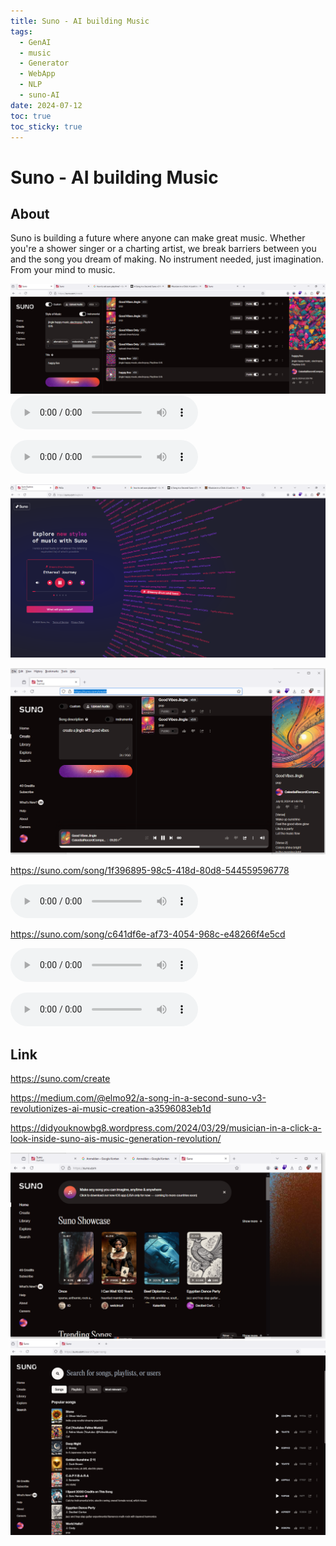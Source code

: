 ```yaml
---
title: Suno - AI building Music
tags:
  - GenAI
  - music
  - Generator
  - WebApp
  - NLP
  - suno-AI
date: 2024-07-12
toc: true
toc_sticky: true
---
```



# Suno - AI building Music 
## About

Suno is building a future where anyone can make great music. Whether you're a shower singer or a charting artist, we break barriers between you and the song you dream of making. No instrument needed, just imagination. From your mind to music.



![](../_asset/2024-07-12-suno_image_1.png)
![](../_asset/2024-07-12-suno_audio_1.mp3)

![](../_asset/2024-07-12-suno_audio_2.mp3)

![](../_asset/2024-07-12-suno_image_2.png)

![](../_asset/2024-07-12-suno_image_3.png)

https://suno.com/song/1f396895-98c5-418d-80d8-544559596778

![](../_asset/2024-07-12-suno_audio_3.mp3)

https://suno.com/song/c641df6e-af73-4054-968c-e48266f4e5cd

![](../_asset/2024-07-12-suno_audio_4.mp3)

![](../_asset/2024-07-12-suno_audio_5.mp3)

## Link

https://suno.com/create

https://medium.com/@elmo92/a-song-in-a-second-suno-v3-revolutionizes-ai-music-creation-a3596083eb1d

https://didyouknowbg8.wordpress.com/2024/03/29/musician-in-a-click-a-look-inside-suno-ais-music-generation-revolution/



![](../_asset/2024-07-12-suno_image_4.png)
![](../_asset/2024-07-12-suno_image_5.png)